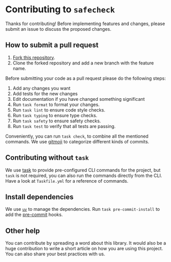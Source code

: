 # Contributing to `safecheck`

Thanks for contributing! Before implementing features and changes, please submit an issue to discuss the proposed changes.

## How to submit a pull request

1. [Fork this repository](https://github.com/davnn/safecheck/fork).
2. Clone the forked repository and add a new branch with the feature name.

Before submitting your code as a pull request please do the following steps:

1. Add any changes you want
2. Add tests for the new changes
3. Edit documentation if you have changed something significant
4. Run `task format` to format your changes.
5. Run `task lint` to ensure code style checks.
6. Run `task typing` to ensure type checks.
7. Run `task safety` to ensure safety checks.
8. Run `task test` to verify that all tests are passing.

Conveniently, you can run `task check`, to combine all the mentioned commands. We use [gitmoji](https://gitmoji.dev/) to categorize different kinds of commits.

## Contributing without `task`

We use [task](https://taskfile.dev/) to provide pre-configured CLI commands for the project, but `task` is not required, you can also run the commands directly from the CLI.
Have a look at `Taskfile.yml` for a reference of commands.

## Install dependencies

We use [`uv`](https://github.com/astral-sh/uv) to manage the dependencies. Run
`task pre-commit-install` to add the [pre-commit](https://pre-commit.com/) hooks.

## Other help

You can contribute by spreading a word about this library. It would also be a huge contribution to write a short article on how you are using this project. You can also share your best practices with us.

